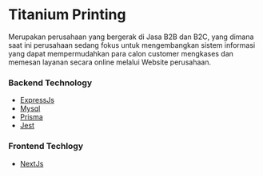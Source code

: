 # Titanium Printing

Merupakan perusahaan yang bergerak di Jasa B2B dan B2C, yang dimana saat ini perusahaan sedang fokus untuk mengembangkan
sistem informasi yang dapat mempermudahkan para calon customer mengkases dan memesan layanan secara online melalui
Website perusahaan.

### Backend Technology

- [ExpressJs](https://expressjs.com/)
- [Mysql](https://www.mysql.com/)
- [Prisma](https://www.prisma.io/)
- [Jest](https://jestjs.io/)

### Frontend Techlogy

- [NextJs](https://nextjs.org)
